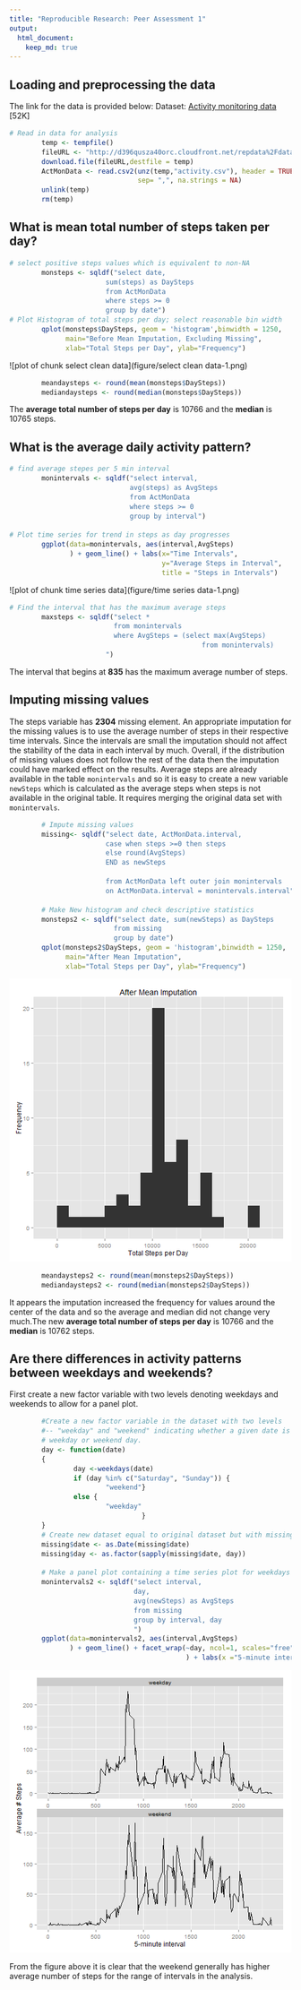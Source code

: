 ```yaml
---
title: "Reproducible Research: Peer Assessment 1"
output: 
  html_document:
    keep_md: true
---
```



## Loading and preprocessing the data

The link for the data is provided below:
Dataset: [Activity monitoring data](https://d396qusza40orc.cloudfront.net/repdata%2Fdata%2Factivity.zip) [52K]



```r
# Read in data for analysis
        temp <- tempfile()
        fileURL <- "http://d396qusza40orc.cloudfront.net/repdata%2Fdata%2Factivity.zip"
        download.file(fileURL,destfile = temp)
        ActMonData <- read.csv2(unz(temp,"activity.csv"), header = TRUE, 
                                sep= ",", na.strings = NA)
        unlink(temp)
        rm(temp)
```

## What is mean total number of steps taken per day?

```r
# select positive steps values which is equivalent to non-NA
        monsteps <- sqldf("select date, 
                        sum(steps) as DaySteps 
                        from ActMonData 
                        where steps >= 0 
                        group by date")
# Plot Histogram of total steps per day; select reasonable bin width
        qplot(monsteps$DaySteps, geom = 'histogram',binwidth = 1250,
              main="Before Mean Imputation, Excluding Missing", 
              xlab="Total Steps per Day", ylab="Frequency")
```

![plot of chunk select clean data](figure/select clean data-1.png) 

```r
        meandaysteps <- round(mean(monsteps$DaySteps))
        mediandaysteps <- round(median(monsteps$DaySteps))
```

The **average total number of steps per day** is 10766 and the **median** is 10765 steps.

## What is the average daily activity pattern?

```r
# find average stepes per 5 min interval
        monintervals <- sqldf("select interval, 
                              avg(steps) as AvgSteps 
                              from ActMonData 
                              where steps >= 0 
                              group by interval")

# Plot time series for trend in steps as day progresses
        ggplot(data=monintervals, aes(interval,AvgSteps)
               ) + geom_line() + labs(x="Time Intervals",
                                      y="Average Steps in Interval", 
                                      title = "Steps in Intervals")
```

![plot of chunk time series data](figure/time series data-1.png) 

```r
# Find the interval that has the maximum average steps
        maxsteps <- sqldf("select * 
                          from monintervals  
                          where AvgSteps = (select max(AvgSteps) 
                                                from monintervals) 
                        ")
```

The interval that begins at **835** has the maximum average number of steps.

## Imputing missing values

The steps variable has **2304** missing element. An appropriate imputation for the missing values is to use the average number of steps in their respective time intervals. Since the intervals are small the imputation should not affect the stability of the data in each interval by much. Overall, if the distribution of missing values does not follow the rest of the data then the imputation could have marked effect on the results. Average steps are already available in the table `monintervals` and so it is easy to create a new variable `newSteps` which is calculated as the average steps when steps is not available in the original table. It requires merging the original data set with `monintervals`.


```r
        # Impute missing values
        missing<- sqldf("select date, ActMonData.interval, 
                        case when steps >=0 then steps 
                        else round(AvgSteps) 
                        END as newSteps 
                        
                        from ActMonData left outer join monintervals 
                        on ActMonData.interval = monintervals.interval")

        # Make New histogram and check descriptive statistics
        monsteps2 <- sqldf("select date, sum(newSteps) as DaySteps 
                          from missing 
                          group by date")
        qplot(monsteps2$DaySteps, geom = 'histogram',binwidth = 1250,
              main="After Mean Imputation", 
              xlab="Total Steps per Day", ylab="Frequency")
```

![plot of chunk imputation](figure/imputation-1.png) 

```r
        meandaysteps2 <- round(mean(monsteps2$DaySteps))
        mediandaysteps2 <- round(median(monsteps2$DaySteps))
```
It appears the imputation increased the frequency for values around the center of the data and so the average and median did not change very much.The new **average total number of steps per day** is 10766 and the **median** is 10762 steps.


## Are there differences in activity patterns between weekdays and weekends?

First create a new factor variable with two levels denoting weekdays and weekends to allow for a panel plot.

```r
        #Create a new factor variable in the dataset with two levels 
        #-- "weekday" and "weekend" indicating whether a given date is a 
        # weekday or weekend day.
        day <- function(date) 
        {
                day <-weekdays(date)
                if (day %in% c("Saturday", "Sunday")) { 
                        "weekend"} 
                else {
                        "weekday"
                                 }
        }
        # Create new dataset equal to original dataset but with missing data filled in.
        missing$date <- as.Date(missing$date)
        missing$day <- as.factor(sapply(missing$date, day))

        # Make a panel plot containing a time series plot for weekdays and weekends
        monintervals2 <- sqldf("select interval,
                               day, 
                               avg(newSteps) as AvgSteps 
                               from missing 
                               group by interval, day
                               ")
        ggplot(data=monintervals2, aes(interval,AvgSteps)
               ) + geom_line() + facet_wrap(~day, ncol=1, scales="free"
                                            ) + labs(x ="5-minute interval", y = "Average # Steps")
```

![plot of chunk comparison](figure/comparison-1.png) 

From the figure above it is clear that the weekend generally has higher average number of steps for the range of intervals in the analysis.
